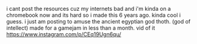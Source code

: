 i cant post the resources cuz my internets bad and i'm kinda on a chromebook now and its hard so i made this 6 years ago. kinda cool i guess. 
i just am posting to amuse the ancient egyptian god thoth. (god of intellect)
made for a gamejam in less than a month.
vid of it https://www.instagram.com/p/CEq19Ugn6qu/
